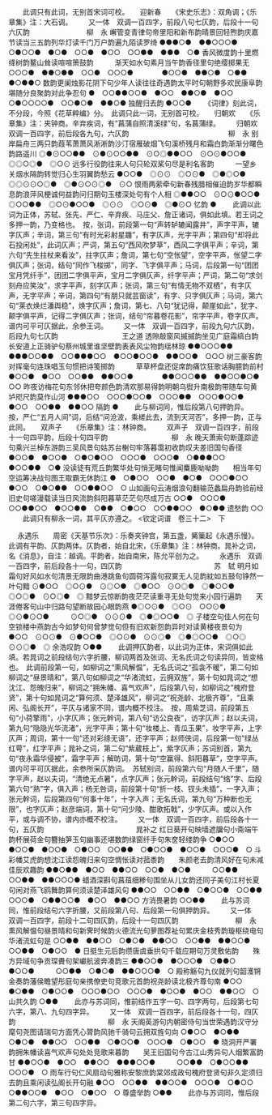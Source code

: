 <!-- { "loadSidebar": true } -->
   　　此调只有此词，无别首宋词可校。 
　
迎新春　　《宋史乐志》：双角调；《乐章集》注：大石调。
　　又一体　双调一百四字，前段八句七仄韵，后段十一句六仄韵　　　　　　　　柳　永
嶰管变青律句帝里阳和新布韵晴景回轻煦韵庆嘉节读当三五韵列华灯读千门万户韵遍九陌读罗绮
●●●○●　●●○○○●　○●○○●　●○●　○○●　●○○　○○●●　●●●　○●
香风微度韵十里燃绛树韵鳌山耸读喧喧箫鼓韵　　　渐天如水句素月当午韵香径里句绝缨掷果无
○○○●　●●○●●　○○●　○○○●　　　　●○○●　●●○●　○●●　●○●●○
数韵更阑烛影花阴下句少年人读往往奇遇韵太平时句朝野多欢民康阜韵堪随分良聚韵对此争忍句
●　○○●●○○●　●○○　●●○●　●○○　○●○○○○●　○○●○●　●●○●
独醒归去韵
●○○●
   　　《词律》刻此词，不分段，今照《花草粹编》分。　此调只此一词，无别首可校。 
　
归朝欢　　《乐章集》注：夹钟商。辛弃疾词，有“菖蒲自照清溪绿”句，名菖蒲绿。
　　归朝欢　双调一百四字，前后段各九句，六仄韵　　　　　　　　　　　　　　柳　永
别岸扁舟三两只韵葭苇萧萧风淅淅韵沙汀宿雁破烟飞句溪桥残月和霜白韵渐渐分曙色韵路遥川
◎●⊙○○●●　⊙●⊙○○●●　⊙○◎●●○○　⊙○⊙●○○●　◎◎○◎●　◎○⊙
远多行役韵往来人句只轮双桨句尽是利名客韵　　　一望乡关烟水隔韵转觉归心生羽翼韵愁云
●○○●　◎⊙⊙　◎○⊙●　◎●◎○●　　　　◎◎⊙⊙○◎●　◎●⊙○⊙◎●　⊙○
恨雨两萦牵句新春残腊相催迫韵岁华都瞬息韵浪萍风梗诚何益韵问归期句玉楼深处句有个人相
◎●●○○　⊙○⊙●○○●　◎○○●●　◎○⊙●○○●　◎⊙⊙　◎○⊙●　◎●⊙○
忆韵
●
   　　此调以此词为正体，苏轼、张先、严仁、辛弃疾、马庄父、詹正诸词，俱如此填。若王词之多押一韵，乃变格也。　按，张词，前段第一句“声转轳辘闻露井”，声字平声，辘字仄声；辛词，第三句“有时光彩射星躔”，有字仄声，光字平声；第四句“却将此石投闲处”，此词仄声；严词，第五句“西风吹梦草”，西风二字俱平声；辛词，第六句“先生拄杖来看汝”，拄字仄声；詹词，第七句“空怅望”，空字平声，怅望二字俱仄声；张词，结句“同作飞梭掷”，同字、飞字俱平声；马词，后段第一句“团团宝月凭纤手”，团团二字俱平声，宝月二字俱仄声，纤字平声；严词，第二句“求剑刻舟应笑汝”，求字平声，刻字仄声；张词，第三句“有情无物不双栖”，有字仄声，无字平声；辛词，第四句“有朋只就芸窗读”，有字、只字俱仄声；马词，第六句“莱衣焕烂潘舆稳”，焕字仄声；詹词，第七、八句“犹记得，颠崖如此”，犹字、颠字俱平声，记得二字俱仄声；张词，结句“帘暮卷花影”，帘字平声，卷字仄声。谱内可平可仄据此，余参王词。 
　　又一体　双调一百四字，前段九句六仄韵，后段九句七仄韵　　　　　　　　　王之道
透隙敲窗风摵摵韵坐见广庭霜缟白韵长安道上正骑驴句蔡州城里谁坚壁韵表表风尘物韵瑶林琼
●●○○○●●　●●●○○●●　○○●●●○○　●○○●○○●　●●○○●　○○○
树三豪客韵对挥毫句连珠唱玉句惯把诗笺掷韵　　　草草杯盘还促席韵痛饮狂歌话胸臆韵前村
●○○●　●○○　○○●●　●●○○●　　　　●●○○○●●　●●○○●○●　○○
昨夜访梅花句东邻休把夸颜色韵清欢那易得韵明朝乌辔升南极韵带随车句黄垆咫尺韵莫作山河
●●●○○　○○○●○○●　○○○●●　○○○●○○●　●○○　○○●●　●●○○
隔韵
●
   　　此与柳词同，惟后段第八句押韵异。　按，严仁“五月人间”词，后结“问沧波，乘槎此去，流到天河否”，多押一韵，正与此同。 
　
双声子　　《乐章集》注：林钟商。
　　双声子　双调一百四字，前段十一句四平韵，后段十句四平韵　　　　　　　　　柳　永
晚天萧索句断蓬踪迹句乘兴兰棹东游韵三吴风景句姑苏台榭句牢落暮霭初收韵叹夫差旧国句香径
●○○●　●○○●　○●○●○○　○○○●　○○○●　○●●●○○　●○○●●　○●
没读徒有荒丘韵繁华处句悄无睹句惟闻麋鹿呦呦韵　　相当年句空运筹决战句图王取霸无休韵江
●　○●○○　○○●　●○●　○○○●○○　　　●○○　○●○●●　○○●●○○　○
山如画句云涛烟浪句翻输范蠡扁舟韵验前经旧史句嗟漫载读当日风流韵斜阳暮草茫茫句尽成万古
○○●　○○○●　○○●●○○　●○○●●　○●●　○●○○　○○●●○○　●○●●
遗愁韵
○○
   　　此调只有柳永一词，其平仄亦遵之。 
<钦定词谱　卷三十二>　下

　
永遇乐　　周密《天基节乐次》：乐奏夹钟宫，第五盏，觱篥起《永遇乐慢》。此调有平韵、仄韵两体。仄韵者，始自北宋，《乐章集》注：林钟商。晁补之词，名《消息》，自注：越调。平韵者，始自南宋，陈允平创为之。
　　永遇乐　双调一百四字，前后段各十一句，四仄韵　　　　　　　　　　　　　苏　轼
明月如霜句好风如水句清景无限韵曲港跳鱼句圆荷泻露句寂寞无人见韵紞如五鼓句铮然一叶句黯
⊙●○○　◎○⊙●　⊙◎○●　◎●○○　⊙○◎●　◎●○○●　◎○◎●　⊙○◎●　◎
黯梦云惊断韵夜茫茫读重寻无处句觉来小园行遍韵　　天涯倦客句山中归路句望断故园心眼韵燕
●◎○⊙●　◎○⊙　○○⊙●　◎⊙●⊙○●　　　⊙○◎●　⊙⊙⊙●　◎●◎○○●　◎
子楼空句佳人何在句空锁楼中燕韵古今如梦句何曾梦觉句但有旧欢新怨韵异时对读黄楼夜景句为
●○○　⊙○⊙●　⊙●○○●　◎○⊙●　⊙⊙◎●　◎●◎○○●　◎○◎　⊙⊙◎●　◎
余浩叹韵
○●●
   　　此调押仄韵者，以此词为正体，宋词俱如此填。若晁词之前段结句六字折腰，柳词两首及张词、无名氏词之句读异同，皆变格也。　此调前段第一句，如柳词之“熏风解愠”，无名氏词之“孤衾不暖”，第二句如柳词之“昼景晴和”，第八句如柳词之“华渚流虹，云拥双旌”，第十句如晁词之“想沈江、怨魄归来”，柳词之“拥朱幡、喜气欢声”，后段第八句，如柳词之“槐府登贤”，第十句如晁词之“算何须、楚泽雄风”，柳词之“祝尧龄、北极齐尊”，“且乘闲、弘阁长开”，平仄与诸家不同，谱内概不校注。　按，周紫芝词，前段第五句“小荷擎雨”，小字仄声；张元幹词，第八句“访公良夜”，访字仄声；赵以夫词，第九句“隐隐光华流渚”，光字平声；第十句“妆楼上、青瓜玉果”，妆字平声，上字仄声；周词，第十一句“还对彩绦无语”，还字平声；赵师侠词，后段第一句“绿丛红萼”，红字平声；晁补之词，第二句“紫葳枝上”，紫字仄声；苏词别首，第九句“夜永霜华侵被”，霜字平声；解昉词，第十句“空赢得、斜阳暮草”，空字平声。谱内可平可仄据此，余参所采仄韵词。　苏轼别词，前段第六句“月随人千里”，随字平声，赵以夫词，“清绝无点暑”，点字仄声；张元幹词，前段结句“络”字、后段第六句“熟”字，俱入声；杨无咎词，前段第十句“折一枝、钗头未插”，一字入声；张元幹词，后段第四句“何事十年”，十字入声；无名氏词，第九句“万种断也无限”，也字仄声；赵彦端词，第十句“问少陵、酣歌拓戟”，少字仄声。或以入作平，或与调不协，谱内亦概不校注。 
　　又一体　双调一百四字，前后段各十一句，五仄韵　　　　　　　　　　　　　晁补之
红日葵开句映墙遮牖句小斋端午韵杯展荷金句簪抽笋玉句幽事还堪数韵绿窗纤手句朱奁轻缕韵争
○●○○　●○○●　●○○●　○●○○　○○●●　○●○○●　●○○●　○○○●　○
斗彩幡艾虎韵想沈江读怨魄归来句空惆怅读对菰黍韵　　朱颜老去韵清风好在句未减佳辰欢趣韵
●●○●●　●○○　●●○○　○○●　●○●　　　○○●●　○○●●　●●○○○●
蜡酒深斟句菖葅细糁句围坐从儿女韵还同子美句江村长夏句闲对燕飞鸥舞韵算何须读楚泽雄风句
●●○○　○○●●　○●○○●　○○●●　○○○●　○●●○○●　●○○　●●○○
方消畏暑韵
○○●●
   　　此与苏词同，惟前段结句六字折腰，又前段第八句、后段第一句俱押韵异。 
　　又一体　双调一百四字，前段十二句四仄韵，后段十一句四仄韵　　　　　　　　柳　永
熏风解愠句昼景晴和句新霁时候韵火德流光句萝图荐祉句累庆金枝秀韵璇枢绕电句华渚流虹句是
○○●●　●●○○　○●○●　●●○○　○○●●　●●○○●　○○●●　○●○○　●
日挺生元后韵缵唐虞垂拱句千载应期句万灵敷佑韵　　殊方异域句争贡琛賮句架巘航波奔凑韵三
●●○○●　●○○○●　○●●○　●○○●　　　○○●●　○●○●　●●○○○●　○
殿称觞句九仪就列句韶濩锵金奏韵藩侯瞻望彤庭句亲携僚吏句竞歌元首韵祝尧龄读北极齐尊句南
●○○　●○●●　○●○○●　○○○●○○　○○○●　●○○●　●○○　●●○○　○
山共久韵
○●●
   　　此亦与苏词同，惟前结作五字一句、四字两句，后段第七句六字，第八、九句四字异。 
　　又一体　双调一百四字，前后段各十一句，四仄韵　　　　　　　　　　　　　柳　永
天阁英游句内朝密侍句当世荣遇韵汉守分麾句尧图请瑞句方面凭心膂韵风驰千骑句云拥双旌句向
○●○○　●○●●　○●○●　●●○○　○○●●　○●○○●　○○○●　○●○○　●
晓洞开严署韵拥朱幡读喜气欢声句处处竞歌来暮韵　　吴王旧国句今古江山秀异句人烟繁富韵甘
●●○○●　●○○　●●○○　●●●○○●　　　○○●●　○●○○●●　○○○●　○
雨车行句仁风扇动句雅称安黎庶韵棠郊成政句槐府登贤句非久定须归去韵且乘闲读弘阁长开句融
●○○　○○●●　●●○○●　○○○●　○●○○　○●●○○●　●○○　○●○○　○
尊盛举韵
○●●
   　　此亦与苏词同，惟后段第二句六字，第三句四字异。 
